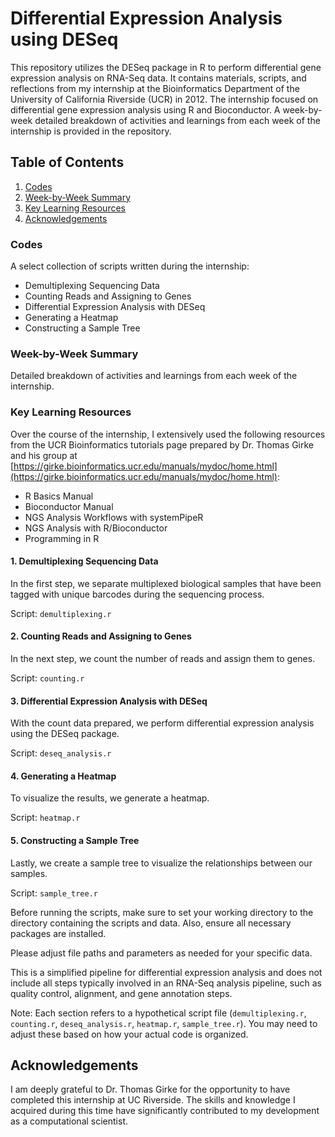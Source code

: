 # Differential Expression Analysis using DESeq

This repository utilizes the DESeq package in R to perform differential gene expression analysis on RNA-Seq data. It contains materials, scripts, and reflections from my internship at the Bioinformatics Department of the University of California Riverside (UCR) in 2012. The internship focused on differential gene expression analysis using R and Bioconductor. A week-by-week detailed breakdown of activities and learnings from each week of the internship is provided in the repository.

## Table of Contents

1. [Codes](#codes)
2. [Week-by-Week Summary](#week-by-week-summary)
3. [Key Learning Resources](#key-learning-resources)
4. [Acknowledgements](#acknowledgements)

### Codes
A select collection of scripts written during the internship: 

- Demultiplexing Sequencing Data
- Counting Reads and Assigning to Genes
- Differential Expression Analysis with DESeq
- Generating a Heatmap
- Constructing a Sample Tree

### Week-by-Week Summary
Detailed breakdown of activities and learnings from each week of the internship.

### Key Learning Resources

Over the course of the internship, I extensively used the following resources from the UCR Bioinformatics tutorials page prepared by Dr. Thomas Girke and his group at [https://girke.bioinformatics.ucr.edu/manuals/mydoc/home.html](https://girke.bioinformatics.ucr.edu/manuals/mydoc/home.html):

- R Basics Manual
- Bioconductor Manual
- NGS Analysis Workflows with systemPipeR
- NGS Analysis with R/Bioconductor
- Programming in R

#### 1. Demultiplexing Sequencing Data

In the first step, we separate multiplexed biological samples that have been tagged with unique barcodes during the sequencing process. 

Script: `demultiplexing.r`

#### 2. Counting Reads and Assigning to Genes

In the next step, we count the number of reads and assign them to genes. 

Script: `counting.r`

#### 3. Differential Expression Analysis with DESeq

With the count data prepared, we perform differential expression analysis using the DESeq package. 

Script: `deseq_analysis.r`

#### 4. Generating a Heatmap

To visualize the results, we generate a heatmap. 

Script: `heatmap.r`

#### 5. Constructing a Sample Tree

Lastly, we create a sample tree to visualize the relationships between our samples.

Script: `sample_tree.r`

Before running the scripts, make sure to set your working directory to the directory containing the scripts and data. Also, ensure all necessary packages are installed.

Please adjust file paths and parameters as needed for your specific data.

This is a simplified pipeline for differential expression analysis and does not include all steps typically involved in an RNA-Seq analysis pipeline, such as quality control, alignment, and gene annotation steps.

Note: Each section refers to a hypothetical script file (`demultiplexing.r`, `counting.r`, `deseq_analysis.r`, `heatmap.r`, `sample_tree.r`). You may need to adjust these based on how your actual code is organized.

## Acknowledgements

I am deeply grateful to Dr. Thomas Girke for the opportunity to have completed this internship at UC Riverside. The skills and knowledge I acquired during this time have significantly contributed to my development as a computational scientist.

